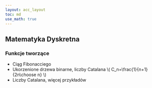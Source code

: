 ```yaml
---
layout: acc_layout
toc: md
use_math: true
---
```


Matematyka Dyskretna
---

### Funkcje tworzące

* Ciąg Fibonacciego 
* Ukorzenione drzewa binarne, liczby Catalana \\( C_n=\frac{1}{n+1}{2n\choose n} \\) 
* Liczby Catalana, więcej przykładów 

